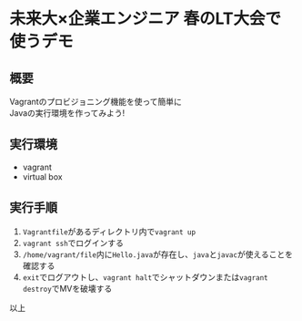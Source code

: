 # 未来大×企業エンジニア 春のLT大会で使うデモ
## 概要
Vagrantのプロビジョニング機能を使って簡単に  
Javaの実行環境を作ってみよう!
## 実行環境
- vagrant
- virtual box
## 実行手順
1. `Vagrantfile`があるディレクトリ内で`vagrant up`
2. `vagrant ssh`でログインする
3. `/home/vagrant/file`内に`Hello.java`が存在し、`java`と`javac`が使えることを確認する
4. `exit`でログアウトし、`vagrant halt`でシャットダウンまたは`vagrant destroy`でMVを破壊する

以上
